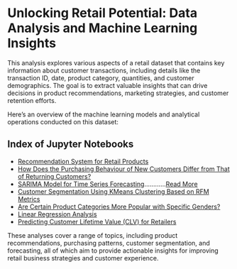 # Unlocking Retail Potential: Data Analysis and Machine Learning Insights

This analysis explores various aspects of a retail dataset that contains key information about customer transactions, including details like the transaction ID, date, product category, quantities, and customer demographics. The goal is to extract valuable insights that can drive decisions in product recommendations, marketing strategies, and customer retention efforts.

Here’s an overview of the machine learning models and analytical operations conducted on this dataset:

## Index of Jupyter Notebooks

- [Recommendation System for Retail Products](Recommendation%20System%20for%20Retail%20ProductRecomendation.ipynb)
- [How Does the Purchasing Behaviour of New Customers Differ from That of Returning Customers?](new_vs_returning-2.ipynb)
- [SARIMA Model for Time Series Forecasting](sarima.ipynb)............[Read More](SARIMA_README.md) 
- [Customer Segmentation Using KMeans Clustering Based on RFM Metrics](RFM%20Metrics.ipynb)
- [Are Certain Product Categories More Popular with Specific Genders?](product_categories_vs_gender.ipynb)
- [Linear Regression Analysis](simple_linear_regression.ipynb)
- [Predicting Customer Lifetime Value (CLV) for Retailers](CLV.ipynb)

These analyses cover a range of topics, including product recommendations, purchasing patterns, customer segmentation, and forecasting, all of which aim to provide actionable insights for improving retail business strategies and customer experience.

